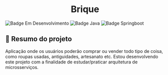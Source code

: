 <h1 align="center"> Brique </h1>

![Badge Em Desenvolvimento](https://img.shields.io/static/v1?label=Status&message=Em+Desenvolvimento&color=yellow&style=for-the-badge)
![Badge Java](https://img.shields.io/static/v1?label=Java&message=17&color=orange&style=for-the-badge&logo=java)
![Badge Springboot](https://img.shields.io/static/v1?label=Spring&message=2.7.6&color=brightgreen&style=for-the-badge&logo=springboot)

## :book: Resumo do projeto
Aplicação onde os usuários poderão comprar ou vender todo tipo de coisa, como roupas usadas, antiguidades, artesanato etc. 
Estou desenvolvendo este projeto com a finalidade de estudar/praticar arquitetura de microsserviços. 